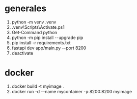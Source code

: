 # generales

1. python -m venv .venv
2. .venv\Scripts\Activate.ps1
3. Get-Command python
4. python -m pip install --upgrade pip
5. pip install -r requirements.txt
6. fastapi dev app/main.py --port 8200
7. deactivate

# docker

1. docker build -t myimage .
2. docker run -d --name mycontainer -p 8200:8200 myimage